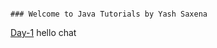 ```

### Welcome to Java Tutorials by Yash Saxena

```

<a href="JavaWorld/day-1">Day-1</a>
hello
chat
